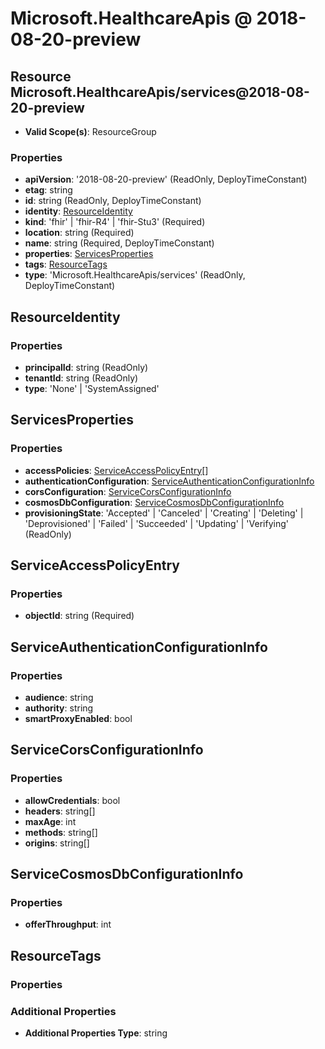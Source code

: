 # Microsoft.HealthcareApis @ 2018-08-20-preview

## Resource Microsoft.HealthcareApis/services@2018-08-20-preview
* **Valid Scope(s)**: ResourceGroup
### Properties
* **apiVersion**: '2018-08-20-preview' (ReadOnly, DeployTimeConstant)
* **etag**: string
* **id**: string (ReadOnly, DeployTimeConstant)
* **identity**: [ResourceIdentity](#resourceidentity)
* **kind**: 'fhir' | 'fhir-R4' | 'fhir-Stu3' (Required)
* **location**: string (Required)
* **name**: string (Required, DeployTimeConstant)
* **properties**: [ServicesProperties](#servicesproperties)
* **tags**: [ResourceTags](#resourcetags)
* **type**: 'Microsoft.HealthcareApis/services' (ReadOnly, DeployTimeConstant)

## ResourceIdentity
### Properties
* **principalId**: string (ReadOnly)
* **tenantId**: string (ReadOnly)
* **type**: 'None' | 'SystemAssigned'

## ServicesProperties
### Properties
* **accessPolicies**: [ServiceAccessPolicyEntry](#serviceaccesspolicyentry)[]
* **authenticationConfiguration**: [ServiceAuthenticationConfigurationInfo](#serviceauthenticationconfigurationinfo)
* **corsConfiguration**: [ServiceCorsConfigurationInfo](#servicecorsconfigurationinfo)
* **cosmosDbConfiguration**: [ServiceCosmosDbConfigurationInfo](#servicecosmosdbconfigurationinfo)
* **provisioningState**: 'Accepted' | 'Canceled' | 'Creating' | 'Deleting' | 'Deprovisioned' | 'Failed' | 'Succeeded' | 'Updating' | 'Verifying' (ReadOnly)

## ServiceAccessPolicyEntry
### Properties
* **objectId**: string (Required)

## ServiceAuthenticationConfigurationInfo
### Properties
* **audience**: string
* **authority**: string
* **smartProxyEnabled**: bool

## ServiceCorsConfigurationInfo
### Properties
* **allowCredentials**: bool
* **headers**: string[]
* **maxAge**: int
* **methods**: string[]
* **origins**: string[]

## ServiceCosmosDbConfigurationInfo
### Properties
* **offerThroughput**: int

## ResourceTags
### Properties
### Additional Properties
* **Additional Properties Type**: string

